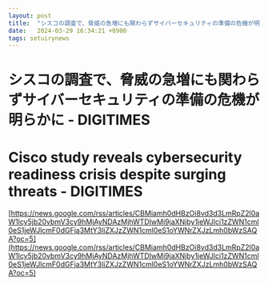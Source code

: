 ```yaml
---
layout: post
title:  "シスコの調査で、脅威の急増にも関わらずサイバーセキュリティの準備の危機が明らかに - DIGITIMES"
date:   2024-03-29 16:34:21 +0900
tags: setuirynews 
---
```


# シスコの調査で、脅威の急増にも関わらずサイバーセキュリティの準備の危機が明らかに - DIGITIMES



# Cisco study reveals cybersecurity readiness crisis despite surging threats - DIGITIMES

[https://news.google.com/rss/articles/CBMiamh0dHBzOi8vd3d3LmRpZ2l0aW1lcy5jb20vbmV3cy9hMjAyNDAzMjhWTDIwMi9jaXNjby1jeWJlci1zZWN1cml0eS1jeWJlcmF0dGFja3MtY3liZXJzZWN1cml0eS1oYWNrZXJzLmh0bWzSAQA?oc=5](https://news.google.com/rss/articles/CBMiamh0dHBzOi8vd3d3LmRpZ2l0aW1lcy5jb20vbmV3cy9hMjAyNDAzMjhWTDIwMi9jaXNjby1jeWJlci1zZWN1cml0eS1jeWJlcmF0dGFja3MtY3liZXJzZWN1cml0eS1oYWNrZXJzLmh0bWzSAQA?oc=5)

